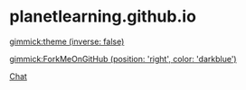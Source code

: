 <!-- Name of your wiki // Do NOT remove the leading `#` character.  -->

<!-- See additional notes below -->

# planetlearning.github.io

[gimmick:theme (inverse: false)](cyborg)

[gimmick:ForkMeOnGitHub (position: 'right', color: 'darkblue')](https://www.github.com/planetlearning/planetlearning.github.io)

[Chat](pages/chat.md)


<!-- System Manual -->

<!-- Default theme (Read: http://dynalon.github.io/mdwiki/#!customizing.md#Theme_chooser)  -->

<!-- Navigation (Read: http://dynalon.github.io/mdwiki/#!quickstart.md#Adding_a_navigation)  

A more complex navigation example:

[Menu Item 1]()

  * # SubMenu Heading 1
  * [SubMenu Item 1](pages/subitem1.md)
  * [SubMenu Item 2](pages/subitem2.md)
  - - - -
  * # SubMenu Heading 2
  * [SubMenu Item 3](pages/subitem3.md)
  - - - -
  * # SubMenu Heading 3
  * [SubMenu Item 3](pages/subitem3.md)

[Menu Item 2](pages/item2.md)

[Menu Item 3](pages/item3.md) -->
